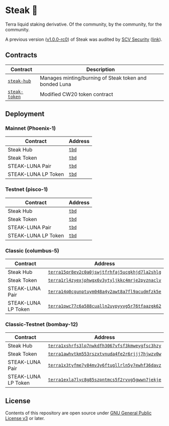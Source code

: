 # Steak 🥩

Terra liquid staking derivative. Of the community, by the community, for the community.

A previous version ([v1.0.0-rc0](https://github.com/st4k3h0us3/steak-contracts/releases/tag/v1.0.0-rc0)) of Steak was audited by [SCV Security](https://twitter.com/TerraSCV) ([link](https://github.com/SCV-Security/PublicReports/blob/main/CW/St4k3h0us3/St4k3h0us3%20-%20Steak%20Contracts%20Audit%20Review%20-%20%20v1.0.pdf)).

## Contracts

| Contract                           | Description                                            |
| ---------------------------------- | ------------------------------------------------------ |
| [`steak-hub`](./contracts/hub)     | Manages minting/burning of Steak token and bonded Luna |
| [`steak-token`](./contracts/token) | Modified CW20 token contract                           |

## Deployment

### Mainnet (Phoenix-1)

| Contract            | Address                                                                                   |
| ------------------- |-------------------------------------------------------------------------------------------|
| Steak Hub           | [`tbd`](https://terrasco.pe/mainnet/address/terra15qr8ev2c0a0jswjtfrhfaj5ucgkhjd7la2shlg) |
| Steak Token         | [`tbd`](https://terrasco.pe/mainnet/address/terra1rl4zyexjphwgx6v3ytyljkkc4mrje2pyznaclv) |
| STEAK-LUNA Pair     | [`tbd`](https://terrasco.pe/mainnet/address/terra14q0cgunptuym048a4y2awt8a7fl9acudmfzk5e) |
| STEAK-LUNA LP Token | [`tbd`](https://terrasco.pe/mainnet/address/terra1pwc77c6a588cualln2uypyyvg5r76tfaazgk62) |

### Testnet (pisco-1)

| Contract            | Address                                                                                   |
| ------------------- |-------------------------------------------------------------------------------------------|
| Steak Hub           | [`tbd`](https://terrasco.pe/testnet/address/terra1xshrfs3lp7nwkdfh3067vfsf3kmweygfsc3hzy) |
| Steak Token         | [`tbd`](https://terrasco.pe/testnet/address/terra1awhvtkm553rszxtvnuda4fe2r6rjjj7hjwzv0w) |
| STEAK-LUNA Pair     | [`tbd`](https://terrasco.pe/testnet/address/terra1x3tyfme7y84mv3y6ftugllrln5y7ewhf36davz) |
| STEAK-LUNA LP Token | [`tbd`](https://terrasco.pe/testnet/address/terra1exla7lyc8g85szpntmcs5f2rvvg5gwwn7jekje) |

### Classic (columbus-5)

| Contract            | Address                                        |
| ------------------- | ---------------------------------------------- |
| Steak Hub           | [`terra15qr8ev2c0a0jswjtfrhfaj5ucgkhjd7la2shlg`](https://terrasco.pe/mainnet/address/terra15qr8ev2c0a0jswjtfrhfaj5ucgkhjd7la2shlg) |
| Steak Token         | [`terra1rl4zyexjphwgx6v3ytyljkkc4mrje2pyznaclv`](https://terrasco.pe/mainnet/address/terra1rl4zyexjphwgx6v3ytyljkkc4mrje2pyznaclv) |
| STEAK-LUNA Pair     | [`terra14q0cgunptuym048a4y2awt8a7fl9acudmfzk5e`](https://terrasco.pe/mainnet/address/terra14q0cgunptuym048a4y2awt8a7fl9acudmfzk5e) |
| STEAK-LUNA LP Token | [`terra1pwc77c6a588cualln2uypyyvg5r76tfaazgk62`](https://terrasco.pe/mainnet/address/terra1pwc77c6a588cualln2uypyyvg5r76tfaazgk62) |

### Classic-Testnet (bombay-12)

| Contract            | Address                                        |
| ------------------- | ---------------------------------------------- |
| Steak Hub           | [`terra1xshrfs3lp7nwkdfh3067vfsf3kmweygfsc3hzy`](https://terrasco.pe/testnet/address/terra1xshrfs3lp7nwkdfh3067vfsf3kmweygfsc3hzy) |
| Steak Token         | [`terra1awhvtkm553rszxtvnuda4fe2r6rjjj7hjwzv0w`](https://terrasco.pe/testnet/address/terra1awhvtkm553rszxtvnuda4fe2r6rjjj7hjwzv0w) |
| STEAK-LUNA Pair     | [`terra1x3tyfme7y84mv3y6ftugllrln5y7ewhf36davz`](https://terrasco.pe/testnet/address/terra1x3tyfme7y84mv3y6ftugllrln5y7ewhf36davz) |
| STEAK-LUNA LP Token | [`terra1exla7lyc8g85szpntmcs5f2rvvg5gwwn7jekje`](https://terrasco.pe/testnet/address/terra1exla7lyc8g85szpntmcs5f2rvvg5gwwn7jekje) |

## License

Contents of this repository are open source under [GNU General Public License v3](./LICENSE) or later.

